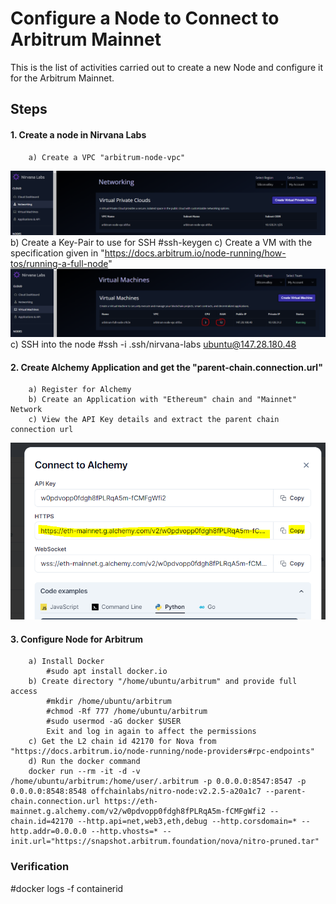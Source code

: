 
# Configure a Node to Connect to Arbitrum Mainnet

This is the list of activities carried out to create a new Node and configure it for the Arbitrum Mainnet.

## Steps
#### 1. Create a node in Nirvana Labs
        a) Create a VPC "arbitrum-node-vpc"
![VPC](images/vpc.PNG)
        b) Create a Key-Pair to use for SSH
            #ssh-keygen
        c) Create a VM with the specification given in "https://docs.arbitrum.io/node-running/how-tos/running-a-full-node"
![VM Details](images/vm.PNG)
        c) SSH into the node
            #ssh -i .ssh/nirvana-labs ubuntu@147.28.180.48
#### 2. Create Alchemy Application and get the "parent-chain.connection.url"
        a) Register for Alchemy
        b) Create an Application with "Ethereum" chain and "Mainnet" Network
        c) View the API Key details and extract the parent chain connection url
![Parent Chain Connection URL](images/parent-chain-url.PNG)

#### 3. Configure Node for Arbitrum
        a) Install Docker
            #sudo apt install docker.io
        b) Create directory "/home/ubuntu/arbitrum" and provide full access
            #mkdir /home/ubuntu/arbitrum
            #chmod -Rf 777 /home/ubuntu/arbitrum
            #sudo usermod -aG docker $USER
            Exit and log in again to affect the permissions
        c) Get the L2 chain id 42170 for Nova from "https://docs.arbitrum.io/node-running/node-providers#rpc-endpoints"
        d) Run the docker command
        docker run --rm -it -d -v /home/ubuntu/arbitrum:/home/user/.arbitrum -p 0.0.0.0:8547:8547 -p 0.0.0.0:8548:8548 offchainlabs/nitro-node:v2.2.5-a20a1c7 --parent-chain.connection.url https://eth-mainnet.g.alchemy.com/v2/w0pdvopp0fdgh8fPLRqA5m-fCMFgWfi2 --chain.id=42170 --http.api=net,web3,eth,debug --http.corsdomain=* --http.addr=0.0.0.0 --http.vhosts=* --init.url="https://snapshot.arbitrum.foundation/nova/nitro-pruned.tar"

### Verification

#docker logs -f containerid
